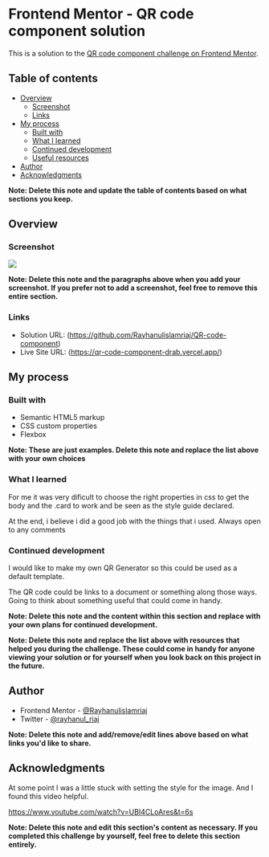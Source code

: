 # Frontend Mentor - QR code component solution

This is a solution to the [QR code component challenge on Frontend Mentor](https://www.frontendmentor.io/challenges/qr-code-component-iux_sIO_H).

## Table of contents

- [Overview](#overview)
  - [Screenshot](#screenshot)
  - [Links](#links)
- [My process](#my-process)
  - [Built with](#built-with)
  - [What I learned](#what-i-learned)
  - [Continued development](#continued-development)
  - [Useful resources](#useful-resources)
- [Author](#author)
- [Acknowledgments](#acknowledgments)

**Note: Delete this note and update the table of contents based on what sections you keep.**

## Overview

### Screenshot

![](.images/screenshot.JPG)

**Note: Delete this note and the paragraphs above when you add your screenshot. If you prefer not to add a screenshot, feel free to remove this entire section.**

### Links

- Solution URL: (https://github.com/Rayhanulislamriaj/QR-code-component)
- Live Site URL: (https://qr-code-component-drab.vercel.app/)

## My process

### Built with

- Semantic HTML5 markup
- CSS custom properties
- Flexbox

**Note: These are just examples. Delete this note and replace the list above with your own choices**

### What I learned

For me it was very dificult to choose the right properties in css to get the body and the .card to work and be seen as the style guide declared.

At the end, i believe i did a good job with the things that i used. Always open to any comments

<link rel="stylesheet" href="style.css">

### Continued development

I would like to make my own QR Generator so this could be used as a default template.

The QR code could be links to a document or something along those ways. Going to think about something useful that could come in handy.

**Note: Delete this note and the content within this section and replace with your own plans for continued development.**

**Note: Delete this note and replace the list above with resources that helped you during the challenge. These could come in handy for anyone viewing your solution or for yourself when you look back on this project in the future.**

## Author

- Frontend Mentor - [@Rayhanulislamriaj](https://www.frontendmentor.io/profile/Rayhanulislamriaj)
- Twitter - [@rayhanul_riaj](https://twitter.com/rayhanul_riaj)

**Note: Delete this note and add/remove/edit lines above based on what links you'd like to share.**

## Acknowledgments

At some point I was a little stuck with setting the style for the image. And I found this video helpful.

https://www.youtube.com/watch?v=UBI4CLoAres&t=6s

**Note: Delete this note and edit this section's content as necessary. If you completed this challenge by yourself, feel free to delete this section entirely.**
